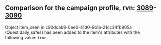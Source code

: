 ## Comparison for the campaign profile, rvn: [3089](https://github.com/PRO100KatYT/FortniteProfileRevisions/tree/main/profiles/campaign/3089%20campaign.json)-[3090](https://github.com/PRO100KatYT/FortniteProfileRevisions/tree/main/profiles/campaign/3090%20campaign.json)

Object item_seen in c90dcab8-0ee0-41d0-9b1a-21cc34fb905a (Quest:daily_safes) has been added to the item's attributes with the following value: `true`
<br><br>
